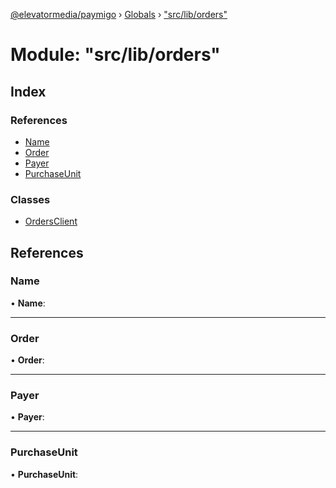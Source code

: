 [@elevatormedia/paymigo](../README.md) › [Globals](../globals.md) › ["src/lib/orders"](_src_lib_orders_.md)

# Module: "src/lib/orders"

## Index

### References

-   [Name](_src_lib_orders_.md#name)
-   [Order](_src_lib_orders_.md#order)
-   [Payer](_src_lib_orders_.md#payer)
-   [PurchaseUnit](_src_lib_orders_.md#purchaseunit)

### Classes

-   [OrdersClient](../classes/_src_lib_orders_.ordersclient.md)

## References

### Name

• **Name**:

---

### Order

• **Order**:

---

### Payer

• **Payer**:

---

### PurchaseUnit

• **PurchaseUnit**:
